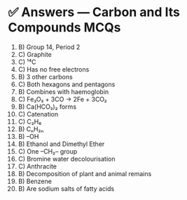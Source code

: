 # ✅ Answers — Carbon and Its Compounds MCQs

1. B) Group 14, Period 2  
2. C) Graphite  
3. C) ¹⁴C  
4. C) Has no free electrons  
5. B) 3 other carbons  
6. C) Both hexagons and pentagons  
7. B) Combines with haemoglobin  
8. C) Fe₂O₃ + 3CO → 2Fe + 3CO₂  
9. B) Ca(HCO₃)₂ forms  
10. C) Catenation  
11. C) C₂H₆  
12. B) CₙH₂ₙ  
13. B) –OH  
14. B) Ethanol and Dimethyl Ether  
15. C) One –CH₂– group  
16. C) Bromine water decolourisation  
17. C) Anthracite  
18. B) Decomposition of plant and animal remains  
19. B) Benzene  
20. B) Are sodium salts of fatty acids  
